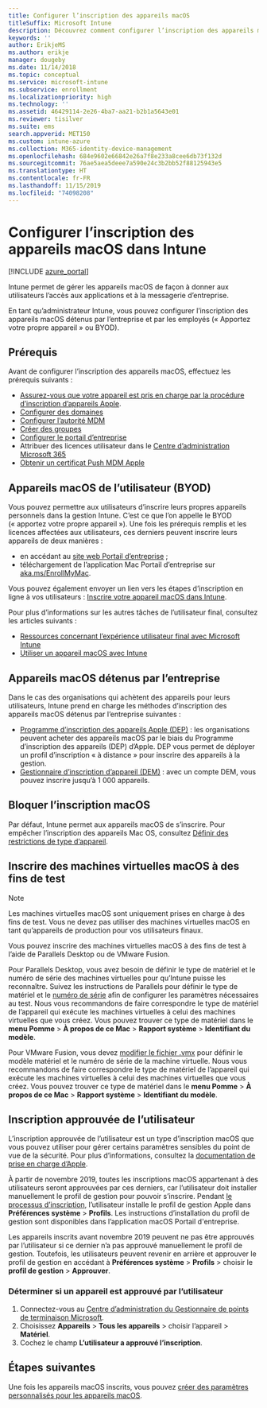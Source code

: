 ```yaml
---
title: Configurer l’inscription des appareils macOS
titleSuffix: Microsoft Intune
description: Découvrez comment configurer l’inscription des appareils macOS dans Intune.
keywords: ''
author: ErikjeMS
ms.author: erikje
manager: dougeby
ms.date: 11/14/2018
ms.topic: conceptual
ms.service: microsoft-intune
ms.subservice: enrollment
ms.localizationpriority: high
ms.technology: ''
ms.assetid: 46429114-2e26-4ba7-aa21-b2b1a5643e01
ms.reviewer: tisilver
ms.suite: ems
search.appverid: MET150
ms.custom: intune-azure
ms.collection: M365-identity-device-management
ms.openlocfilehash: 684e9602e66842e26a7f8e233a8cee6db73f132d
ms.sourcegitcommit: 76ae5aea5deee7a590e24c3b2bb52f88125943e5
ms.translationtype: HT
ms.contentlocale: fr-FR
ms.lasthandoff: 11/15/2019
ms.locfileid: "74098208"
---
```

# <a name="set-up-enrollment-for-macos-devices-in-intune"></a>Configurer l’inscription des appareils macOS dans Intune

[!INCLUDE [azure_portal](../includes/azure_portal.md)]

Intune permet de gérer les appareils macOS de façon à donner aux utilisateurs l’accès aux applications et à la messagerie d’entreprise.

En tant qu’administrateur Intune, vous pouvez configurer l’inscription des appareils macOS détenus par l’entreprise et par les employés (« Apportez votre propre appareil » ou BYOD). 

## <a name="prerequisites"></a>Prérequis

Avant de configurer l’inscription des appareils macOS, effectuez les prérequis suivants :

- [Assurez-vous que votre appareil est pris en charge par la procédure d’inscription d’appareils Apple](https://support.apple.com/en-us/HT204142#eligibility).
- [Configurer des domaines](../fundamentals/custom-domain-name-configure.md)
- [Configurer l’autorité MDM](../fundamentals/mdm-authority-set.md)
- [Créer des groupes](../fundamentals/groups-add.md)
- [Configurer le portail d’entreprise](../apps/company-portal-app.md)
- Attribuer des licences utilisateur dans le [Centre d’administration Microsoft 365](https://go.microsoft.com/fwlink/p/?LinkId=698854)
- [Obtenir un certificat Push MDM Apple](../enrollment/apple-mdm-push-certificate-get.md)

## <a name="user-owned-macos-devices-byod"></a>Appareils macOS de l’utilisateur (BYOD)

Vous pouvez permettre aux utilisateurs d’inscrire leurs propres appareils personnels dans la gestion Intune. C’est ce que l’on appelle le BYOD (« apportez votre propre appareil »). Une fois les prérequis remplis et les licences affectées aux utilisateurs, ces derniers peuvent inscrire leurs appareils de deux manières :
- en accédant au [site web Portail d’entreprise](https://portal.manage.microsoft.com) ;
- téléchargement de l’application Mac Portail d’entreprise sur [aka.ms/EnrollMyMac](https://aka.ms/EnrollMyMac).

Vous pouvez également envoyer un lien vers les étapes d’inscription en ligne à vos utilisateurs : [Inscrire votre appareil macOS dans Intune](https://docs.microsoft.com/intune-user-help/enroll-your-device-in-intune-macos).

Pour plus d’informations sur les autres tâches de l’utilisateur final, consultez les articles suivants :

- [Ressources concernant l’expérience utilisateur final avec Microsoft Intune](../fundamentals/end-user-educate.md)
- [Utiliser un appareil macOS avec Intune](/intune-user-help/using-your-macos-device-with-intune)

## <a name="company-owned-macos-devices"></a>Appareils macOS détenus par l’entreprise
Dans le cas des organisations qui achètent des appareils pour leurs utilisateurs, Intune prend en charge les méthodes d’inscription des appareils macOS détenus par l’entreprise suivantes :
- [Programme d’inscription des appareils Apple (DEP)](device-enrollment-program-enroll-macos.md) : les organisations peuvent acheter des appareils macOS par le biais du Programme d’inscription des appareils (DEP) d’Apple. DEP vous permet de déployer un profil d’inscription « à distance » pour inscrire des appareils à la gestion.
- [Gestionnaire d’inscription d’appareil (DEM)](device-enrollment-manager-enroll.md) : avec un compte DEM, vous pouvez inscrire jusqu’à 1 000 appareils.

## <a name="block-macos-enrollment"></a>Bloquer l’inscription macOS
Par défaut, Intune permet aux appareils macOS de s’inscrire. Pour empêcher l’inscription des appareils Mac OS, consultez [Définir des restrictions de type d’appareil](enrollment-restrictions-set.md).

## <a name="enroll-virtual-macos-machines-for-testing"></a>Inscrire des machines virtuelles macOS à des fins de test

> [!NOTE]
> Les machines virtuelles macOS sont uniquement prises en charge à des fins de test. Vous ne devez pas utiliser des machines virtuelles macOS en tant qu’appareils de production pour vos utilisateurs finaux. 

Vous pouvez inscrire des machines virtuelles macOS à des fins de test à l’aide de Parallels Desktop ou de VMware Fusion. 

Pour Parallels Desktop, vous avez besoin de définir le type de matériel et le numéro de série des machines virtuelles pour qu’Intune puisse les reconnaître. Suivez les instructions de Parallels pour définir le type de matériel et le [numéro de série](http://kb.parallels.com/123455) afin de configurer les paramètres nécessaires au test. Nous vous recommandons de faire correspondre le type de matériel de l’appareil qui exécute les machines virtuelles à celui des machines virtuelles que vous créez. Vous pouvez trouver ce type de matériel dans le **menu Pomme** > **À propos de ce Mac** > **Rapport système** > **Identifiant du modèle**. 

Pour VMware Fusion, vous devez [modifier le fichier .vmx](https://kb.vmware.com/s/article/1014782) pour définir le modèle matériel et le numéro de série de la machine virtuelle. Nous vous recommandons de faire correspondre le type de matériel de l’appareil qui exécute les machines virtuelles à celui des machines virtuelles que vous créez. Vous pouvez trouver ce type de matériel dans le **menu Pomme** > **À propos de ce Mac** > **Rapport système** > **Identifiant du modèle**. 

## <a name="user-approved-enrollment"></a>Inscription approuvée de l’utilisateur
L’inscription approuvée de l’utilisateur est un type d’inscription macOS que vous pouvez utiliser pour gérer certains paramètres sensibles du point de vue de la sécurité. Pour plus d’informations, consultez la [documentation de prise en charge d’Apple](https://support.apple.com/HT208019).

À partir de novembre 2019, toutes les inscriptions macOS appartenant à des utilisateurs seront approuvées par ces derniers, car l’utilisateur doit installer manuellement le profil de gestion pour pouvoir s’inscrire. Pendant [le processus d’inscription](https://docs.microsoft.com/intune-user-help/enroll-your-device-in-intune-macos-cp), l’utilisateur installe le profil de gestion Apple dans **Préférences système** > **Profils**.  Les instructions d’installation du profil de gestion sont disponibles dans l’application macOS Portail d'entreprise.

Les appareils inscrits avant novembre 2019 peuvent ne pas être approuvés par l’utilisateur si ce dernier n’a pas approuvé manuellement le profil de gestion. Toutefois, les utilisateurs peuvent revenir en arrière et approuver le profil de gestion en accédant à **Préférences système** > **Profils** > choisir le **profil de gestion** > **Approuver**.

### <a name="find-out-if-a-device-is-user-approved"></a>Déterminer si un appareil est approuvé par l’utilisateur
1. Connectez-vous au [Centre d’administration du Gestionnaire de points de terminaison Microsoft](https://go.microsoft.com/fwlink/?linkid=2109431).
2. Choisissez **Appareils** > **Tous les appareils** > choisir l’appareil > **Matériel**.
3. Cochez le champ **L’utilisateur a approuvé l’inscription**.


## <a name="next-steps"></a>Étapes suivantes

Une fois les appareils macOS inscrits, vous pouvez [créer des paramètres personnalisés pour les appareils macOS](../configuration/custom-settings-macos.md).
